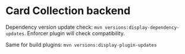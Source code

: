 Card Collection backend
=======================

Dependency version update check: `mvn versions:display-dependency-updates`. Enforcer plugin will check compatibility.

Same for build plugins: `mvn versions:display-plugin-updates`